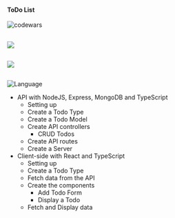 #### ToDo List

![codewars](https://www.codewars.com/users/eliyahukoren/badges/large)

##

![](https://img.shields.io/github/actions/workflow/status/eliyahukoren/todo-list/server-action.yaml?label=ToDo%20List%20%28Server%29&logo=logo)

##

![](https://img.shields.io/github/actions/workflow/status/eliyahukoren/todo-list/client-action.yaml?label=ToDo%20List%20%28Client%29&logo=logo)

##

![Language](https://img.shields.io/badge/Language-Typescript-blue)


- API with NodeJS, Express, MongoDB and TypeScript
  - Setting up
  - Create a Todo Type
  - Create a Todo Model
  - Create API controllers
    - CRUD Todos
  - Create API routes
  - Create a Server
- Client-side with React and TypeScript
  - Setting up
  - Create a Todo Type
  - Fetch data from the API
  - Create the components
    - Add Todo Form
    - Display a Todo
  - Fetch and Display data
